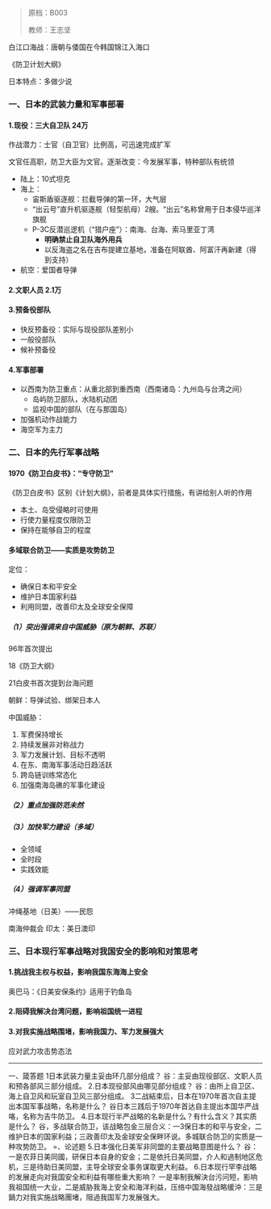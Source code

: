 > 原档：B003
>
> 教师：王志坚

白江口海战：唐朝与倭国在今韩国锦江入海口

《防卫计划大纲》

日本特点：多做少说

### 一、日本的武装力量和军事部署

#### 1.现役：三大自卫队 24万

作战潜力：士官（自卫官）比例高，可迅速完成扩军

文官任高职，防卫大臣为文官。逐渐改变：今发展军事，特种部队有统领

- 陆上：10式坦克
- 海上：
  - 宙斯盾驱逐舰：拦截导弹的第一环，大气层
  - “出云号”直升机驱逐舰（轻型航母）2艘。“出云”名称曾用于日本侵华巡洋旗舰
  - P-3C反潜巡逻机（“猎户座”）：南海、台海、索马里亚丁湾
    - **明确禁止自卫队海外用兵**
    - 以反海盗之名在吉布提建立基地，准备在阿联酋、阿富汗再新建（得到支持）
- 航空：爱国者导弹

#### 2.文职人员 2.1万

#### 3.预备役部队

- 快反预备役：实际与现役部队差别小
- 一般役部队
- 候补预备役

#### 4.军事部署

- 以西南为防卫重点：从重北部到重西南（西南诸岛：九州岛与台湾之间）
  - 岛屿防卫部队，水陆机动团
  - 监视中国的部队（在与那国岛）
- 加强机动作战能力
- 海空军为主力

### 二、日本的先行军事战略

#### 1970《防卫白皮书》：“专守防卫”

《防卫白皮书》区别《计划大纲》，前者是具体实行措施，有讲给别人听的作用

- 本土、岛受侵略时可使用
- 行使力量程度仅限防卫
- 保持在能够自卫的程度

#### 多域联合防卫——实质是攻势防卫

定位：

- 确保日本和平安全
- 维护日本国家利益
- 利用同盟，改善印太及全球安全保障

##### （1）突出强调来自中国威胁（原为朝鲜、苏联）

96年首次提出

18《防卫大纲》

21白皮书首次提到台海问题

朝鲜：导弹试验、绑架日本人

中国威胁：

1. 军费保持增长
2. 持续发展非对称战力
3. 军力发展计划、目标不透明
4. 在东、南海军事活动日趋活跃
5. 跨岛链训练常态化
6. 加强南海岛礁的军事化建设

##### （2）重点加强防范未然

##### （3）加快军力建设（多域）

- 全领域
- 全时段
- 实践效能

##### （4）强调军事同盟

冲绳基地（日美）——民怨

南海仲裁会 印太：美日澳印

### 三、日本现行军事战略对我国安全的影响和对策思考

#### 1.挑战我主权与权益，影响我国东海海上安全

奥巴马：《日美安保条约》适用于钓鱼岛

#### 2.阻碍我解决台湾问题，影响祖国统一进程

#### 3.对我实施战略围堵，影响我国力、军力发展强大

应对武力攻击势态法

------

一、箴答题
1日本武装力量主妥由环几部分组成？
谷：主妥由现役部区、文职人员和预各部风三部分组成。
2.日本现役部风由哪见部分组成？
谷：由所上自卫区、海上自卫风和玩室自卫风三部分组成。
3二战結束后，日本在1970年首次自主提出本国军事战略，名称是什么？
谷日本三践后于1970年首达自主提出本国华严战咯，名称为吉牛防卫。
4.日本现行半严战略的名新是什么？有什么含义？其实质是什么？
谷，多战联合防卫，该战略包金三层合义：一3保日本的和平与安全，二维护日本的国家利益；三政善印太及金球安全保畔环说。多城联合防卫的实质是一种攻势防卫。
=、论述题
5.日本强化日美军非同盟的主要战略意图是什么？
谷：一是农菲日美同國，研保日本自身的安金；二是依托日美同盟，介人和過制地区危机，三是待助日美同盟，主导全球安全事务谋取更大利益。
6.日本现行罕李战略的发展走向对我国安全和利益有哪些重大影响？
一是率制我解決台污问短，影响我祖国统一大业，二是威胁我海上安全和海洋利益，压络中国海發战略缓沖：三是鍋力对我实施战略團堵，阻過我国军力发展强大。